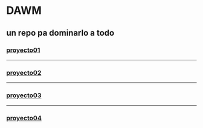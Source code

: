# DAWM
un repo pa dominarlo a todo
---
### [proyecto01](/proyecto01/)
---
### [proyecto02](/proyecto02/)
---
### [proyecto03](https://github.com/SrColoma/Flutter-fci-Morita/tree/master/sensores_app)
---
### [proyecto04](/proyecto04/)
